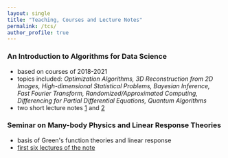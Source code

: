 ```yaml
---
layout: single
title: "Teaching, Courses and Lecture Notes"
permalink: /tcs/
author_profile: true
---
```



### An Introduction to Algorithms for Data Science
* based on courses of 2018-2021
* topics included: *Optimization Algorithms, 3D Reconstruction from 2D Images, High-dimensional Statistical Problems, Bayesian Inference, Fast Fourier Transform, Randomized/Approximated Computing, Differencing for Partial Differential Equations, Quantum Algorithms*
* two short lecture notes [1](https://bjcai-phys.github.io/images/Tu1-pp.pdf) and [2](https://bjcai-phys.github.io/images/Tu2-pp.pdf)

### Seminar on Many-body Physics and Linear Response Theories
* basis of Green's function theories and linear response 
* [first six lectures of the note](https://bjcai-phys.github.io/images/LN_GFxx.pdf)
